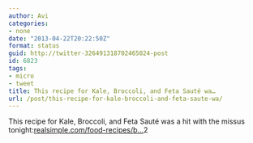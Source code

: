 ```yaml
---
author: Avi
categories:
- none
date: "2013-04-22T20:22:50Z"
format: status
guid: http://twitter-326491318702465024-post
id: 6823
tags:
- micro
- tweet
title: This recipe for Kale, Broccoli, and Feta Sauté wa…
url: /post/this-recipe-for-kale-broccoli-and-feta-saute-wa/
---
```

This recipe for Kale, Broccoli, and Feta Sauté was a hit with the missus tonight:[realsimple.com/food-recipes/b…](http://www.realsimple.com/food-recipes/browse-all-recipes/kale-broccoli-feta-saute-00100000088015/index.html)2